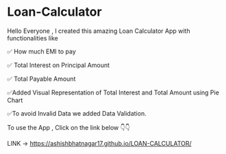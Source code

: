 # Loan-Calculator
Hello Everyone , I created this amazing Loan Calculator App with functionalities like

✅ How much EMI to pay

✅ Total Interest on Principal Amount

✅ Total Payable Amount

✅Added Visual Representation of Total Interest and Total Amount using Pie Chart

✅To avoid Invalid Data we added Data Validation.

To use the App , Click on the link below 👇👇


LINK -> https://ashishbhatnagar17.github.io/LOAN-CALCULATOR/
